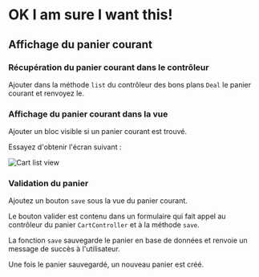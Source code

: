 OK I am sure I want this!
=========================

Affichage du panier courant
--

### Récupération du panier courant dans le contrôleur

Ajouter dans la méthode <code>list</code> du contrôleur des bons plans <code>Deal</code> le panier courant et renvoyez le.

### Affichage du panier courant dans la vue

Ajouter un bloc visible si un panier courant est trouvé.

Essayez d'obtenir l'écran suivant :

![Cart list view](https://raw2.github.com/larpomatic/larpo-deals/master/hands-on/img/cart_current_cart.png)

### Validation du panier

Ajoutez un bouton <code>save</code> sous la vue du panier courant.

Le bouton valider est contenu dans un formulaire qui fait appel au contrôleur 
du panier <code>CartController</code> et à la méthode <code>save</code>.

La fonction <code>save</code> sauvegarde le panier en base de données et renvoie un message de succès à l'utilisateur.

Une fois le panier sauvegardé, un nouveau panier est créé.

